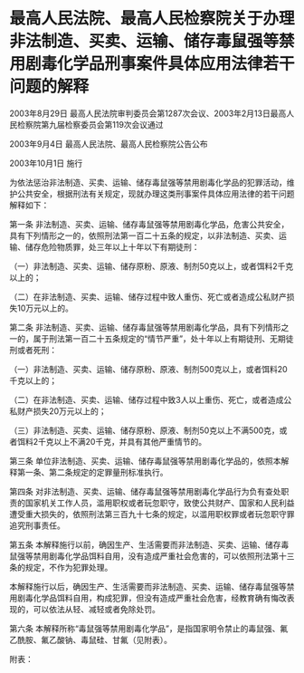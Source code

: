 # 最高人民法院、最高人民检察院关于办理非法制造、买卖、运输、储存毒鼠强等禁用剧毒化学品刑事案件具体应用法律若干问题的解释

2003年8月29日 最高人民法院审判委员会第1287次会议、2003年2月13日最高人民检察院第九届检察委员会第119次会议通过

2003年9月4日 最高人民法院、最高人民检察院公告公布

2003年10月1日 施行

<!-- INFO END -->

为依法惩治非法制造、买卖、运输、储存毒鼠强等禁用剧毒化学品的犯罪活动，维护公共安全，根据刑法有关规定，现就办理这类刑事案件具体应用法律的若干问题解释如下：

第一条 非法制造、买卖、运输、储存毒鼠强等禁用剧毒化学品，危害公共安全，具有下列情形之一的，依照刑法第一百二十五条的规定，以非法制造、买卖、运输、储存危险物质罪，处三年以上十年以下有期徒刑：

（一）非法制造、买卖、运输、储存原粉、原液、制剂50克以上，或者饵料2千克以上的；

（二）在非法制造、买卖、运输、储存过程中致人重伤、死亡或者造成公私财产损失10万元以上的。

第二条 非法制造、买卖、运输、储存毒鼠强等禁用剧毒化学品，具有下列情形之一的，属于刑法第一百二十五条规定的“情节严重”，处十年以上有期徒刑、无期徒刑或者死刑：

（一）非法制造、买卖、运输、储存原粉、原液、制剂500克以上，或者饵料20千克以上的；

（二）在非法制造、买卖、运输、储存过程中致3人以上重伤、死亡，或者造成公私财产损失20万元以上的；

（三）非法制造、买卖、运输、储存原粉、原液、制剂50克以上不满500克，或者饵料2千克以上不满20千克，并具有其他严重情节的。

第三条 单位非法制造、买卖、运输、储存毒鼠强等禁用剧毒化学品的，依照本解释第一条、第二条规定的定罪量刑标准执行。

第四条 对非法制造、买卖、运输、储存毒鼠强等禁用剧毒化学品行为负有查处职责的国家机关工作人员，滥用职权或者玩忽职守，致使公共财产、国家和人民利益遭受重大损失的，依照刑法第三百九十七条的规定，以滥用职权罪或者玩忽职守罪追究刑事责任。

第五条 本解释施行以前，确因生产、生活需要而非法制造、买卖、运输、储存毒鼠强等禁用剧毒化学品饵料自用，没有造成严重社会危害的，可以依照刑法第十三条的规定，不作为犯罪处理。

本解释施行以后，确因生产、生活需要而非法制造、买卖、运输、储存毒鼠强等禁用剧毒化学品饵料自用，构成犯罪，但没有造成严重社会危害，经教育确有悔改表现的，可以依法从轻、减轻或者免除处罚。

第六条 本解释所称“毒鼠强等禁用剧毒化学品”，是指国家明令禁止的毒鼠强、氟乙酰胺、氟乙酸钠、毒鼠硅、甘氟（见附表）。

附表：